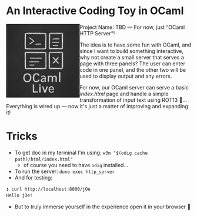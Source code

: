 # An Interactive Coding Toy in OCaml

<img src="static/ocaml_chalkboard.png" alt="OCaml Interactive Coding" width="200" height="200" align="left"/>

Project Name: TBD — For now, just “OCaml HTTP Server”!

The idea is to have some fun with OCaml, and since I want to build something interactive, why not create a small server
that serves a page with three panels? The user can enter code in one panel, and the other two will be used to display
output and any errors.

For now, our OCaml server can serve a basic *index.html* page and handle a simple transformation of input text using
ROT13 🙂... Everything is wired up — now it's just a matter of improving and expanding it!

# Tricks

- To get doc in my terminal I'm using: `w3m "$(odig cache path)/html/index.html"`
  - of course you need to have `odig` installed...
- To run the server: `dune exec http_server`
- And for testing:
```bash
❯ curl http://localhost:8000/jOe
Hello jOe!
```
- But to truly immerse yourself in the experience open it in your browser 🤸
